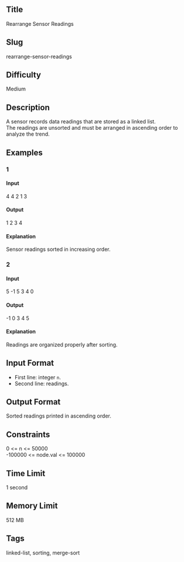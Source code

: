 ## Title
Rearrange Sensor Readings

## Slug
rearrange-sensor-readings

## Difficulty
Medium

## Description

A sensor records data readings that are stored as a linked list.  
The readings are unsorted and must be arranged in ascending order to analyze the trend.

## Examples

### 1

#### Input
4
4 2 1 3

#### Output
1 2 3 4

#### Explanation
Sensor readings sorted in increasing order.

### 2

#### Input
5
-1 5 3 4 0

#### Output
-1 0 3 4 5

#### Explanation
Readings are organized properly after sorting.

## Input Format
- First line: integer `n`.  
- Second line: readings.

## Output Format
Sorted readings printed in ascending order.

## Constraints
0 <= n <= 50000  
-100000 <= node.val <= 100000  

## Time Limit
1 second

## Memory Limit
512 MB

## Tags
linked-list, sorting, merge-sort
